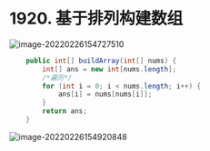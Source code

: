 # 1920. 基于排列构建数组

![image-20220226154727510](https://s2.loli.net/2022/02/26/AO3BxETeN247t6j.png)

```java
    public int[] buildArray(int[] nums) {
        int[] ans = new int[nums.length];
        /*遍历*/
        for (int i = 0; i < nums.length; i++) {
            ans[i] = nums[nums[i]];
        }
        return ans;
    }	
```

![image-20220226154920848](https://s2.loli.net/2022/02/26/CTvjXE5Ie8qVzum.png)